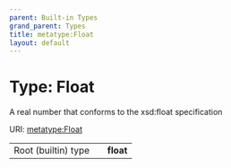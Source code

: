 ```yaml
---
parent: Built-in Types
grand_parent: Types
title: metatype:Float
layout: default
---
```


# Type: Float


A real number that conforms to the xsd:float specification

URI: [metatype:Float](https://csolink.github.io/csolinkml/docs/types/Float)

|  |  |  |
| --- | --- | --- |
| Root (builtin) type | | **float** |
